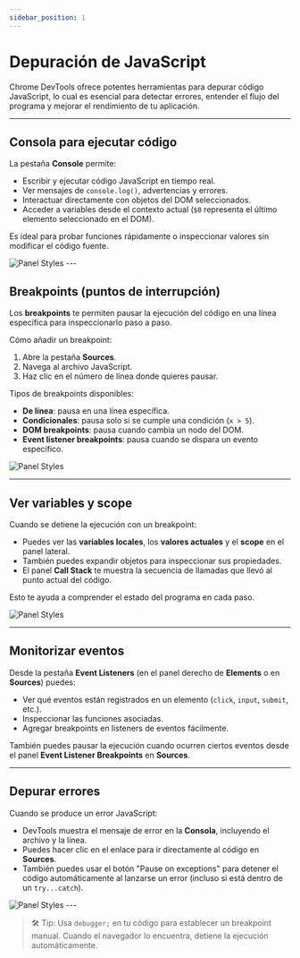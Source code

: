 ```yaml
---
sidebar_position: 1
---
```


# Depuración de JavaScript

Chrome DevTools ofrece potentes herramientas para depurar código JavaScript, lo cual es esencial para detectar errores, entender el flujo del programa y mejorar el rendimiento de tu aplicación.

---

## Consola para ejecutar código

La pestaña **Console** permite:

- Escribir y ejecutar código JavaScript en tiempo real.
- Ver mensajes de `console.log()`, advertencias y errores.
- Interactuar directamente con objetos del DOM seleccionados.
- Acceder a variables desde el contexto actual (`$0` representa el último elemento seleccionado en el DOM).

Es ideal para probar funciones rápidamente o inspeccionar valores sin modificar el código fuente.

<img src="/img/pestaña.png" alt="Panel Styles" className="custom-img" />
---

## Breakpoints (puntos de interrupción)

Los **breakpoints** te permiten pausar la ejecución del código en una línea específica para inspeccionarlo paso a paso.

Cómo añadir un breakpoint:

1. Abre la pestaña **Sources**.
2. Navega al archivo JavaScript.
3. Haz clic en el número de línea donde quieres pausar.

Tipos de breakpoints disponibles:

- **De línea**: pausa en una línea específica.
- **Condicionales**: pausa solo si se cumple una condición (`x > 5`).
- **DOM breakpoints**: pausa cuando cambia un nodo del DOM.
- **Event listener breakpoints**: pausa cuando se dispara un evento específico.

<img src="/img/scope.png" alt="Panel Styles" className="custom-img" />

---

## Ver variables y scope

Cuando se detiene la ejecución con un breakpoint:

- Puedes ver las **variables locales**, los **valores actuales** y el **scope** en el panel lateral.
- También puedes expandir objetos para inspeccionar sus propiedades.
- El panel **Call Stack** te muestra la secuencia de llamadas que llevó al punto actual del código.

Esto te ayuda a comprender el estado del programa en cada paso.

<img src="/img/callstack.png" alt="Panel Styles" className="custom-img" />

---

## Monitorizar eventos

Desde la pestaña **Event Listeners** (en el panel derecho de **Elements** o en **Sources**) puedes:

- Ver qué eventos están registrados en un elemento (`click`, `input`, `submit`, etc.).
- Inspeccionar las funciones asociadas.
- Agregar breakpoints en listeners de eventos fácilmente.

También puedes pausar la ejecución cuando ocurren ciertos eventos desde el panel **Event Listener Breakpoints** en **Sources**.

---

## Depurar errores

Cuando se produce un error JavaScript:

- DevTools muestra el mensaje de error en la **Consola**, incluyendo el archivo y la línea.
- Puedes hacer clic en el enlace para ir directamente al código en **Sources**.
- También puedes usar el botón "Pause on exceptions" para detener el código automáticamente al lanzarse un error (incluso si está dentro de un `try...catch`).

<img src="/img/depurar.png" alt="Panel Styles" className="custom-img" />
---

> 🛠️ Tip: Usa `debugger;` en tu código para establecer un breakpoint manual. Cuando el navegador lo encuentra, detiene la ejecución automáticamente.
